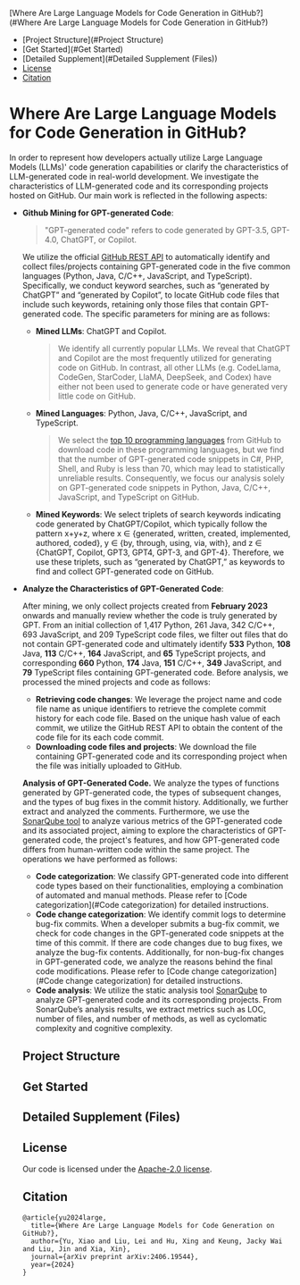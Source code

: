 [Where Are Large Language Models for Code Generation in GitHub?](#Where Are Large Language Models for Code Generation in GitHub?)

- [Project Structure](#Project Structure)
- [Get Started](#Get Started)
- [Detailed Supplement](#Detailed Supplement (Files))
- [License](#license)
- [Citation](#citation)

# Where Are Large Language Models for Code Generation in GitHub?

In order to represent how developers actually utilize Large Language Models (LLMs)' code generation capabilities or clarify the characteristics of LLM-generated code in real-world development. We investigate the characteristics of LLM-generated code and its corresponding projects hosted on GitHub. Our main work is reflected in the following aspects:

* **Github Mining for GPT-generated Code**: 

  > "GPT-generated code" refers to code generated by GPT-3.5, GPT-4.0, ChatGPT, or Copilot.

  We utilize the official [GitHub REST API](https://docs.github.com/en/rest?apiVersion=2022-11-28) to automatically identify and collect files/projects containing GPT-generated code in the five common languages (Python, Java, C/C++, JavaScript, and TypeScript). Specifically, we conduct keyword searches, such as “generated by ChatGPT” and “generated by Copilot”, to locate GitHub code files that include such keywords, retaining only those files that contain GPT-generated code. The specific parameters for mining are as follows:

  * **Mined LLMs**:  ChatGPT and Copilot.

    > We identify all currently popular LLMs. We reveal that ChatGPT and Copilot are the most frequently utilized for generating code on GitHub. In contrast, all other LLMs (e.g. CodeLlama, CodeGen, StarCoder, LlaMA, DeepSeek, and Codex) have either not been used to generate code or have generated very little code on GitHub.

  * **Mined Languages**: Python, Java, C/C++, JavaScript, and TypeScript.

    > We select the [top 10 programming languages](https://octoverse.github.com/2022/top-programming-languages) from GitHub to download code in these programming languages, but we find that the number of GPT-generated code snippets in C#, PHP, Shell, and Ruby is less than 70, which may lead to statistically unreliable results. Consequently, we focus our analysis solely on GPT-generated code snippets in Python, Java, C/C++, JavaScript, and TypeScript on GitHub.

  * **Mined Keywords**: We select triplets of search keywords indicating code generated by ChatGPT/Copilot, which typically follow the pattern x+y+z, where x ∈ {generated, written, created, implemented, authored, coded}, y ∈ {by, through, using, via, with}, and z ∈ {ChatGPT, Copilot, GPT3, GPT4, GPT-3, and GPT-4}. Therefore, we use these triplets, such as “generated by ChatGPT,” as keywords to find and collect GPT-generated code on GitHub.

* **Analyze the Characteristics of GPT-Generated Code**:

  After mining, we only collect projects created from **February 2023** onwards and manually review whether the code is truly generated by GPT. From an initial collection of 1,417 Python, 261 Java, 342 C/C++, 693 JavaScript, and 209 TypeScript code files, we filter out files that do not contain GPT-generated code and ultimately identify **533** Python, **108** Java, **113** C/C++, **164** JavaScript, and **65** TypeScript projects, and corresponding **660** Python, **174** Java, **151** C/C++, **349** JavaScript, and **79** TypeScript files containing GPT-generated code. Before analysis, we processed the mined projects and code as follows:

  * **Retrieving code changes**: We leverage the project name and code file name as unique identifiers to retrieve the complete commit history for each code file. Based on the unique hash value of each commit, we utilize the GitHub REST API to obtain the content of the code file for its each code commit.
  * **Downloading code files and projects**: We download the file containing GPT-generated code and its corresponding project when the file was initially uploaded to GitHub.

  **Analysis of GPT-Generated Code.** We analyze the types of functions generated by GPT-generated code, the types of subsequent changes, and the types of bug fixes in the commit history. Additionally, we further extract and analyzed the comments. Furthermore, we use the [SonarQube tool](https://www.sonarsource.com/products/sonarqube/) to analyze various metrics of the GPT-generated code and its associated project, aiming to explore the characteristics of GPT-generated code, the project's features, and how GPT-generated code differs from human-written code within the same project. The operations we have performed as follows:
  
  - **Code categorization**: We classify GPT-generated code into different code types based on their functionalities, employing a combination of automated and manual methods. Please refer to [Code categorization](#Code categorization) for detailed instructions.
  - **Code change categorization**: We identify commit logs to determine bug-fix commits. When a developer submits a bug-fix commit, we check for code changes in the GPT-generated code snippets at the time of this commit. If there are code changes due to bug fixes, we analyze the bug-fix contents. Additionally, for non-bug-fix changes in GPT-generated code, we analyze the reasons behind the final code modifications. Please refer to [Code change categorization](#Code change categorization) for detailed instructions.
  - **Code analysis**: We utilize the static analysis tool [SonarQube](https://www.sonarsource.com/products/sonarqube/)  to analyze GPT-generated code and its corresponding projects. From SonarQube’s analysis results, we extract metrics such as LOC, number of files, and number of methods, as well as cyclomatic complexity and cognitive complexity.
  
  
  
  ## Project Structure
  
  
  
  ## Get Started
  
  
  
  ## Detailed Supplement (Files)
  
  
  
  ## License
  
  Our code is licensed under the [Apache-2.0 license](LICENSE).
  
  
  
  ## Citation
  
  ```
  @article{yu2024large,
    title={Where Are Large Language Models for Code Generation on GitHub?},
    author={Yu, Xiao and Liu, Lei and Hu, Xing and Keung, Jacky Wai and Liu, Jin and Xia, Xin},
    journal={arXiv preprint arXiv:2406.19544},
    year={2024}
  }
  ```
  
  
  
  
  
  
  
  
  
  